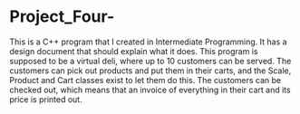 Project_Four-
=============
This is a C++ program that I created in Intermediate Programming. It has a design document that should explain what it does.
This program is supposed to be a virtual deli, where up to 10 customers can be served. The customers can pick out products and put them in their carts, and the Scale, Product and Cart classes exist to let them do this. The customers can be checked out, which means that an invoice of everything in their cart and its price is printed out. 
